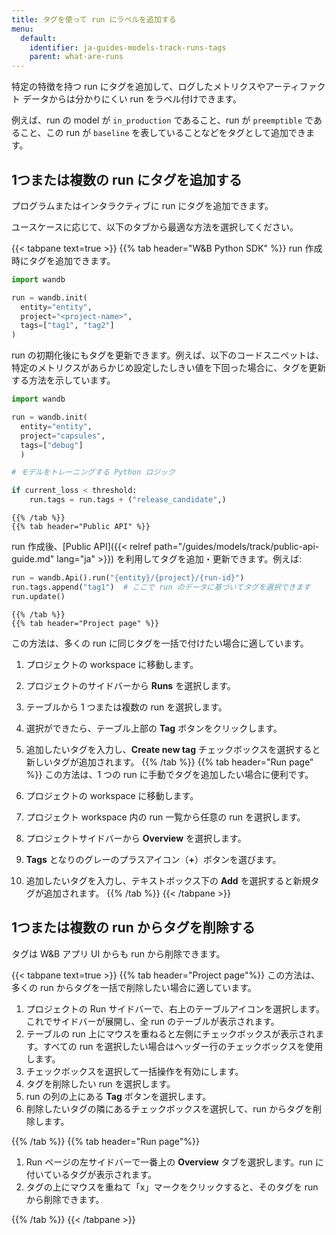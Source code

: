 ```yaml
---
title: タグを使って run にラベルを追加する
menu:
  default:
    identifier: ja-guides-models-track-runs-tags
    parent: what-are-runs
---
```


特定の特徴を持つ run にタグを追加して、ログしたメトリクスやアーティファクト データからは分かりにくい run をラベル付けできます。

例えば、run の model が `in_production` であること、run が `preemptible` であること、この run が `baseline` を表していることなどをタグとして追加できます。

## 1つまたは複数の run にタグを追加する

プログラムまたはインタラクティブに run にタグを追加できます。

ユースケースに応じて、以下のタブから最適な方法を選択してください。

{{< tabpane text=true >}}
    {{% tab header="W&B Python SDK" %}}
run 作成時にタグを追加できます。

```python
import wandb

run = wandb.init(
  entity="entity",
  project="<project-name>",
  tags=["tag1", "tag2"]
)
```

run の初期化後にもタグを更新できます。例えば、以下のコードスニペットは、特定のメトリクスがあらかじめ設定したしきい値を下回った場合に、タグを更新する方法を示しています。

```python
import wandb

run = wandb.init(
  entity="entity", 
  project="capsules", 
  tags=["debug"]
  )

# モデルをトレーニングする Python ロジック

if current_loss < threshold:
    run.tags = run.tags + ("release_candidate",)
```
    {{% /tab %}}
    {{% tab header="Public API" %}}
run 作成後、[Public API]({{< relref path="/guides/models/track/public-api-guide.md" lang="ja" >}}) を利用してタグを追加・更新できます。例えば:

```python
run = wandb.Api().run("{entity}/{project}/{run-id}")
run.tags.append("tag1")  # ここで run のデータに基づいてタグを選択できます
run.update()
```
    {{% /tab %}}
    {{% tab header="Project page" %}}
この方法は、多くの run に同じタグを一括で付けたい場合に適しています。

1. プロジェクトの workspace に移動します。
2. プロジェクトのサイドバーから **Runs** を選択します。
3. テーブルから 1 つまたは複数の run を選択します。
4. 選択ができたら、テーブル上部の **Tag** ボタンをクリックします。
5. 追加したいタグを入力し、**Create new tag** チェックボックスを選択すると新しいタグが追加されます。
    {{% /tab %}}
    {{% tab header="Run page" %}}
この方法は、1 つの run に手動でタグを追加したい場合に便利です。

1. プロジェクトの workspace に移動します。
2. プロジェクト workspace 内の run 一覧から任意の run を選択します。
1. プロジェクトサイドバーから **Overview** を選択します。
2. **Tags** となりのグレーのプラスアイコン（**+**）ボタンを選びます。
3. 追加したいタグを入力し、テキストボックス下の **Add** を選択すると新規タグが追加されます。
    {{% /tab %}}
{{< /tabpane >}}



## 1つまたは複数の run からタグを削除する

タグは W&B アプリ UI からも run から削除できます。

{{< tabpane text=true >}}
{{% tab header="Project page"%}}
この方法は、多くの run からタグを一括で削除したい場合に適しています。

1. プロジェクトの Run サイドバーで、右上のテーブルアイコンを選択します。これでサイドバーが展開し、全 run のテーブルが表示されます。
2. テーブルの run 上にマウスを重ねると左側にチェックボックスが表示されます。すべての run を選択したい場合はヘッダー行のチェックボックスを使用します。
3. チェックボックスを選択して一括操作を有効にします。
4. タグを削除したい run を選択します。
5. run の列の上にある **Tag** ボタンを選択します。
6. 削除したいタグの隣にあるチェックボックスを選択して、run からタグを削除します。

{{% /tab %}}
{{% tab header="Run page"%}}

1. Run ページの左サイドバーで一番上の **Overview** タブを選択します。run に付いているタグが表示されます。
2. タグの上にマウスを重ねて「x」マークをクリックすると、そのタグを run から削除できます。

{{% /tab %}}
{{< /tabpane >}}